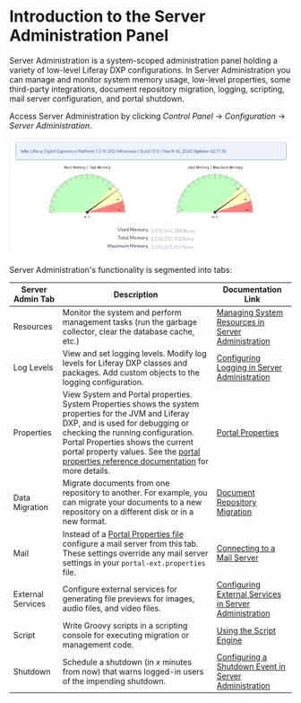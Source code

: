 # Introduction to the Server Administration Panel

Server Administration is a system-scoped administration panel holding a variety of low-level Liferay DXP configurations. In Server Administration you can manage and monitor system memory usage, low-level properties, some third-party integrations, document repository migration, logging, scripting, mail server configuration, and portal shutdown.

Access Server Administration by clicking *Control Panel* &rarr; *Configuration* &rarr; *Server Administration*.

![The Resources tab of Server Administration shows a graph of your server's memory usage.](./introduction-to-the-server-administration-panel/images/02.png)

Server Administration's functionality is segmented into tabs:

| Server Admin Tab   | Description                     | Documentation Link       |
| ------------------ | ------------------------------- | ------------------------ |
| Resources          | Monitor the system and perform management tasks (run the garbage collector, clear the database cache, etc.) | [Managing System Resources in Server Administration](./managing-system-resources-in-server-administration.md) |
| Log Levels         | View and set logging levels. Modify log levels for Liferay DXP classes and packages. Add custom objects to the logging configuration. | [Configuring Logging in Server Administration](./configuring-logging-in-server-administration.md) |
| Properties         | View System and Portal properties. System Properties shows the system properties for the JVM and Liferay DXP, and is used for debugging or checking the running configuration. Portal Properties shows the current portal property values. See the [portal properties reference documentation](https://docs.liferay.com/portal/7.3-latest/propertiesdoc/portal.properties.html) for more details. | [Portal Properties](./../../installation-and-upgrades/reference/portal-properties.md) |
| Data Migration     | Migrate documents from one repository to another. For example, you can migrate your documents to a new repository on a different disk or in a new format. |  [Document Repository Migration](./document-repository-migration-in-server-administration.md) |
| Mail               | Instead of a [Portal Properties file](../../installation-and-upgrades/setting-up-liferay-dxp/configuring-mail/alternative-email-configuration-methods.md#configuring-the-built-in-mail-session-using-portal-properties) configure a mail server from this tab. These settings override any mail server settings in your `portal-ext.properties` file. | [Connecting to a Mail Server](../../installation-and-upgrades/setting-up-liferay-dxp/configuring-mail/connecting-to-a-mail-server.md) |
| External Services  | Configure external services for generating file previews for images, audio files, and video files. | [Configuring External Services in Server Administration](./configuring-external-services-in-server-administration.md) |
| Script             | Write Groovy scripts in a scripting console for executing migration or management code. | [Using the Script Engine](./../using-the-script-engine/using-the-script-engine.md) |
| Shutdown           | Schedule a shutdown (in _x_ minutes from now) that warns logged-in users of the impending shutdown. | [Configuring a Shutdown Event in Server Administration](./configuring-a-shutdown-event-in-server-administration.md) |

